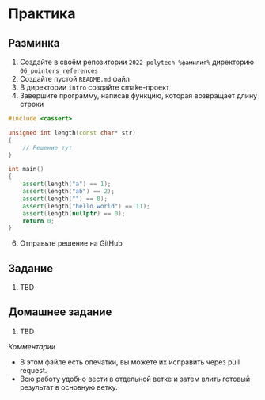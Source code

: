 # Практика

## Разминка

1. Создайте в своём репозитории `2022-polytech-%фамилия%` директорию `06_pointers_references`
2. Cоздайте пустой `README.md` файл
3. В директории `intro` создайте cmake-проект
4. Завершите программу, написав функцию, которая возвращает длину строки

```cpp
#include <cassert>

unsigned int length(const char* str)
{
    // Решение тут
}

int main()
{
    assert(length("a") == 1);
    assert(length("ab") == 2);
    assert(length("") == 0);
    assert(length("hello world") == 11);
    assert(length(nullptr) == 0);
    return 0;
}

```

6. Отправьте решение на GitHub

## Задание
1. TBD


## Домашнее задание
1. TBD

*Комментарии*
- В этом файле есть опечатки, вы можете их исправить через pull request.
- Всю работу удобно вести в отдельной ветке и затем влить готовый результат в основную ветку.
